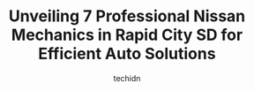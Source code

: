---
layout: ampstory
image: https://images.unsplash.com/photo-1511919884226-fd3cad34687c?ixlib=rb-4.0.3&ixid=MnwxMjA3fDB8MHxwaG90by1wYWdlfHx8fGVufDB8fHx8&auto=format&fit=crop&w=640&h=853&q=80
author: techidn
featured: false
description: If youre in need of trustworthy and skilled Nissan Mechanic in Rapid City SD, USA, youll be pleased to discover the 7 best Nissan Mechanic in town. Their expertise and commitment to custom
title: Unveiling 7 Professional Nissan Mechanics in Rapid City SD for Efficient Auto Solutions
cover:
   title: Unveiling 7 Professional Nissan Mechanics in Rapid City SD for Efficient Auto Solutions
   subtitle: Rickpate
   background: https://images.unsplash.com/photo-1511919884226-fd3cad34687c?ixlib=rb-4.0.3&ixid=MnwxMjA3fDB8MHxwaG90by1wYWdlfHx8fGVufDB8fHx8&auto=format&fit=crop&w=640&h=853&q=80

pages: 
 - layout: thirds
   top: <h1>#1 Meineke Car Care Center</h1>
   bottom: "<p>Got a routine oil change here, and in addition to doing a thorough job, they noticed several issues my car had. They took pictures and showed me exactly what was wrong an</p>"
   background: https://www.knot35.com/toplist/wp-content/uploads/2023/06/best-nissan-mechanic-1-in-rapid-city-sd-1685832285.jpeg
   backgroundblur: true
 - layout: thirds
   top: <h1>#2 Honest Automotive</h1>
   bottom: "<p>315 1st St, Rapid City, SD 57701, United States</p>"
   background: https://www.knot35.com/toplist/wp-content/uploads/2023/06/best-nissan-mechanic-2-in-rapid-city-sd-1685832285.jpeg
   cta:
      link: https://www.knot35.com/toplist/unveiling-7-professional-nissan-mechanics-in-rapid-city-sd-for-efficient-auto-solutions/
      text: Unveiling 7 Professional Nissan Mechanics in Rapid City SD for Efficient Auto Solutions
 - layout: thirds
   top: <h1>#3 Als D & I Auto Repair</h1>
   bottom: "<p>3483 Sturgis Rd, Rapid City, SD 57702, United States</p>"
   background: https://www.knot35.com/toplist/wp-content/uploads/2023/06/best-nissan-mechanic-3-in-rapid-city-sd-1685832286.jpeg
   cta:
      link: https://www.knot35.com/toplist/unveiling-7-professional-nissan-mechanics-in-rapid-city-sd-for-efficient-auto-solutions/
      text: Unveiling 7 Professional Nissan Mechanics in Rapid City SD for Efficient Auto Solutions
 - layout: thirds
   top: <h1>#4 Belly Brothers Auto Tech</h1>
   bottom: "<p>2200 S Plaza Dr #2, Rapid City, SD 57702, United States</p>"
   background: https://images.unsplash.com/photo-1549241520-425e3dfc01cb?ixlib=rb-4.0.3&ixid=MnwxMjA3fDB8MHxwaG90by1wYWdlfHx8fGVufDB8fHx8&auto=format&fit=crop&w=640&h=853&q=80
   cta:
      link: https://www.knot35.com/toplist/unveiling-7-professional-nissan-mechanics-in-rapid-city-sd-for-efficient-auto-solutions/
      text: Unveiling 7 Professional Nissan Mechanics in Rapid City SD for Efficient Auto Solutions
 - layout: thirds
   top: <h1>#5 Marks Auto Repair</h1>
   bottom: "<p>1708 E Saint Patrick St, Rapid City, SD 57703, United States</p>"
   background: https://images.unsplash.com/photo-1574169208507-84376144848b?ixlib=rb-4.0.3&ixid=MnwxMjA3fDB8MHxwaG90by1wYWdlfHx8fGVufDB8fHx8&auto=format&fit=crop&w=640&h=853&q=80
   cta:
      link: https://www.knot35.com/toplist/unveiling-7-professional-nissan-mechanics-in-rapid-city-sd-for-efficient-auto-solutions/
      text: Unveiling 7 Professional Nissan Mechanics in Rapid City SD for Efficient Auto Solutions
 - layout: thirds
   top: <h1>#6 Bobs Auto Service</h1>
   bottom: "<p>1027 Farlow Ave, Rapid City, SD 57701, United States</p>"
   background: https://images.unsplash.com/photo-1462556791646-c201b8241a94?ixlib=rb-4.0.3&ixid=MnwxMjA3fDB8MHxwaG90by1wYWdlfHx8fGVufDB8fHx8&auto=format&fit=crop&w=640&h=853&q=80
   cta:
      link: https://www.knot35.com/toplist/unveiling-7-professional-nissan-mechanics-in-rapid-city-sd-for-efficient-auto-solutions/
      text: Unveiling 7 Professional Nissan Mechanics in Rapid City SD for Efficient Auto Solutions
 - layout: thirds
   top: <h1>#7 Anytime Auto Sales, Service & Detail</h1>
   bottom: "<p>4025 Biernbaum Ln, Rapid City, SD 57701, United States</p>"
   background: https://images.unsplash.com/photo-1615749413727-825b59a857b5?ixlib=rb-4.0.3&ixid=MnwxMjA3fDB8MHxwaG90by1wYWdlfHx8fGVufDB8fHx8&auto=format&fit=crop&w=640&h=853&q=80
   cta:
      link: https://www.knot35.com/toplist/unveiling-7-professional-nissan-mechanics-in-rapid-city-sd-for-efficient-auto-solutions/
      text: Unveiling 7 Professional Nissan Mechanics in Rapid City SD for Efficient Auto Solutions
 - layout: thirds
   middle: Continue reading...
   background: https://images.unsplash.com/photo-1608501821300-4f99e58bba77?ixlib=rb-4.0.3&ixid=MnwxMjA3fDB8MHxwaG90by1wYWdlfHx8fGVufDB8fHx8&auto=format&fit=crop&w=640&h=853&q=80
   cta:
      link: https://www.knot35.com/toplist/unveiling-7-professional-nissan-mechanics-in-rapid-city-sd-for-efficient-auto-solutions/
      text: Unveiling 7 Professional Nissan Mechanics in Rapid City SD for Efficient Auto Solutions
      
---
